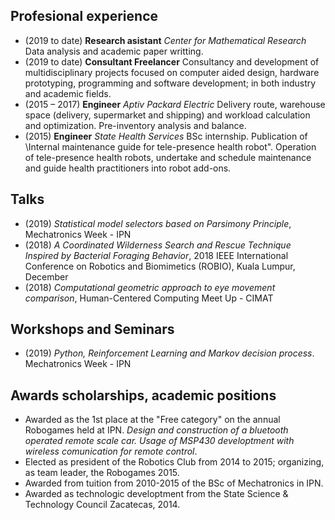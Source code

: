 
## Profesional experience

 - (2019 to date) **Research asistant** _Center for Mathematical Research_ Data analysis and academic paper writting.  <br/>
 - (2019 to date) **Consultant Freelancer** Consultancy and development of multidisciplinary projects focused on computer aided design, hardware prototyping, programming and
software development; in both industry and academic fields.  <br/>
 - (2015 – 2017) **Engineer** _Aptiv Packard Electric_ Delivery route, warehouse space (delivery, supermarket and shipping) and workload calculation and optimization. Pre-inventory analysis and balance. <br/>
 - (2015) **Engineer** _State Health Services_ BSc internship. Publication of \Internal maintenance guide for tele-presence health robot". Operation of tele-presence health robots, undertake and schedule maintenance
and guide health practitioners into robot add-ons.  <br/>


## Talks

 - (2019) _Statistical model selectors based on Parsimony Principle_, Mechatronics Week - IPN  <br/>
 - (2018) _A Coordinated Wilderness Search and Rescue Technique Inspired by Bacterial Foraging Behavior_, 2018 IEEE International Conference 
on Robotics and Biomimetics (ROBIO), Kuala Lumpur, December  <br/>
 - (2018) _Computational geometric approach to eye movement comparison_, Human-Centered Computing Meet Up - CIMAT  <br/>

## Workshops and Seminars

 - (2019) _Python, Reinforcement Learning and Markov decision process_. Mechatronics Week - IPN

## Awards scholarships, academic positions

 - Awarded as the 1st place at the "Free category" on the annual Robogames held at IPN. _Design and construction of a bluetooth operated remote scale car. Usage of MSP430 developtment with wireless comunication for remote control_.  <br/>
 - Elected as president of the Robotics Club from 2014 to 2015; organizing, as team leader, the Robogames 2015.   <br/>
 - Awarded from tuition from 2010-2015 of the BSc of Mechatronics in IPN.   <br/>
 - Awarded as technologic developtment from the State Science & Technology Council Zacatecas, 2014.  <br/>
